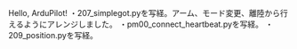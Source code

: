 Hello, ArduPilot!
・207_simplegot.pyを写経。アーム、モード変更、離陸から行えるようにアレンジしました。
・pm00_connect_heartbeat.pyを写経。
・209_position.pyを写経。